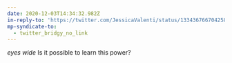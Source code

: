 ```yaml
---
date: 2020-12-03T14:34:32.982Z
in-reply-to: 'https://twitter.com/JessicaValenti/status/1334367667042586626?s=20'
mp-syndicate-to:
  - twitter_bridgy_no_link
---
```


*eyes wide* Is it possible to learn this power?
